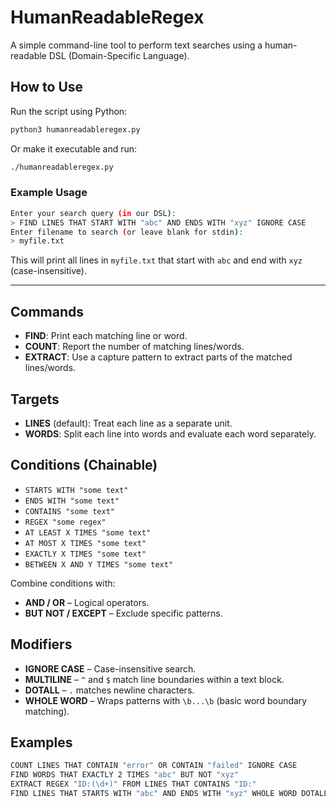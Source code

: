 # HumanReadableRegex

A simple command-line tool to perform text searches using a human-readable DSL (Domain-Specific Language).

## How to Use

Run the script using Python:

```sh
python3 humanreadableregex.py
```

Or make it executable and run:

```sh
./humanreadableregex.py
```

### Example Usage

```sh
Enter your search query (in our DSL):
> FIND LINES THAT START WITH "abc" AND ENDS WITH "xyz" IGNORE CASE
Enter filename to search (or leave blank for stdin):
> myfile.txt
```

This will print all lines in `myfile.txt` that start with `abc` and end with `xyz` (case-insensitive).

---

## Commands

- **FIND**: Print each matching line or word.
- **COUNT**: Report the number of matching lines/words.
- **EXTRACT**: Use a capture pattern to extract parts of the matched lines/words.

## Targets

- **LINES** (default): Treat each line as a separate unit.
- **WORDS**: Split each line into words and evaluate each word separately.

## Conditions (Chainable)

- `STARTS WITH "some text"`
- `ENDS WITH "some text"`
- `CONTAINS "some text"`
- `REGEX "some regex"`
- `AT LEAST X TIMES "some text"`
- `AT MOST X TIMES "some text"`
- `EXACTLY X TIMES "some text"`
- `BETWEEN X AND Y TIMES "some text"`

Combine conditions with:

- **AND / OR** – Logical operators.
- **BUT NOT / EXCEPT** – Exclude specific patterns.

## Modifiers

- **IGNORE CASE** – Case-insensitive search.
- **MULTILINE** – `^` and `$` match line boundaries within a text block.
- **DOTALL** – `.` matches newline characters.
- **WHOLE WORD** – Wraps patterns with `\b...\b` (basic word boundary matching).

## Examples

```sh
COUNT LINES THAT CONTAIN "error" OR CONTAIN "failed" IGNORE CASE
FIND WORDS THAT EXACTLY 2 TIMES "abc" BUT NOT "xyz"
EXTRACT REGEX "ID:(\d+)" FROM LINES THAT CONTAINS "ID:"
FIND LINES THAT STARTS WITH "abc" AND ENDS WITH "xyz" WHOLE WORD DOTALL
```

